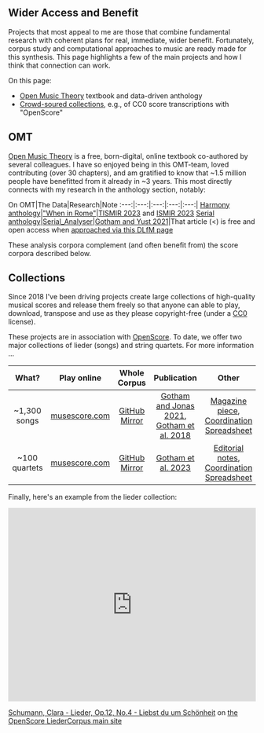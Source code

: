 ## Wider Access and Benefit

Projects that most appeal to me are those that combine fundamental research with coherent plans for real, immediate, wider benefit.
Fortunately, corpus study and computational approaches to music are ready made for this synthesis.
This page highlights a few of the main projects and how I think that connection can work.

On this page:

- [Open Music Theory](#omt) textbook and data-driven anthology
- [Crowd-soured collections](#collections), e.g., of CC0 score transcriptions with "OpenScore"


## OMT

[Open Music Theory](https://viva.pressbooks.pub/openmusictheory/)
is a free, born-digital, online textbook co-authored by several colleagues.
I have so enjoyed being in this OMT-team,
loved contributing (over 30 chapters),
and am gratified to know that ~1.5 million people have benefitted from it already in ~3 years.
This most directly connects with my research in the anthology section, notably:

On OMT|The Data|Research|Note
:---:|:---:|:---:|:---:|:---:|
[Harmony anthology](https://viva.pressbooks.pub/openmusictheory/chapter/anthology-harmony/)|["When in Rome"](http://github.com/MarkGotham/When-in-Rome)|[TISMIR 2023](https://transactions.ismir.net/articles/10.5334/tismir.165) and [ISMIR 2023](https://ismir2023program.ismir.net/poster_46.html)
[Serial anthology](https://viva.pressbooks.pub/openmusictheory/chapter/anthology-twelve-tone/)|[Serial_Analyser](https://github.com/MarkGotham/Serial_Analyser/)|[Gotham and Yust 2021](https://dl.acm.org/doi/10.1145/3469013.3469018)|That article (<) is free and open access when [approached via this DLfM page](https://dlfm.web.ox.ac.uk/2021-proceedings)

These analysis corpora complement (and often benefit from) the score corpora described below.


## Collections

Since 2018 I've been driving projects create large collections of high-quality musical scores 
and release them freely
so that anyone can able to play, download, transpose and use as they please copyright-free (under a [CC0](https://creativecommons.org/publicdomain/zero/1.0/) license).

These projects are in association with [OpenScore](https://openscore.cc/).
To date, we offer two major collections of lieder (songs) and string quartets.
For more information ...

What?|Play online|Whole Corpus|Publication|Other
:---:|:---:|:---:|:---:|:---:|
~1,300 songs|[musescore.com](https://musescore.com/openscore-lieder-corpus)|[GitHub Mirror](https://github.com/OpenScore/Lieder)|[Gotham and Jonas 2021](https://doi.org/10.1145/3273024.3273026),<br>[Gotham et al. 2018](https://doi.org/10.17613/1my2-dm23)|[Magazine piece](http://www.sparksandwirycries.org/magazine/2020/8/18/mark-gotham-an-ode-to-digital-scores-for-singers),<br>[Coordination Spreadsheet](https://docs.google.com/spreadsheets/d/1KHeLrjdcF1X5LMhtFzE3pnS_cmQH8ZIxGU9QUFCts9I/edit#gid=1160622229)
~100 quartets|[musescore.com](https://musescore.com/openscore-string-quartets)|[GitHub Mirror](https://github.com/OpenScore/StringQuartets/)|[Gotham et al. 2023](https://dl.acm.org/doi/10.1145/3625135.3625155)|[Editorial notes](https://docs.google.com/spreadsheets/d/1rm_zwSYJE90c5dlrn-g8StFScVCmzYpTvogNnyxpXuE/),<br>[Coordination Spreadsheet](https://docs.google.com/spreadsheets/d/1dWHf4gBNO4PWqsMwItgLqn97t7dmGxjGsPMNnGLVVpM/edit#gid=1160622229)

Finally, here's an example from the lieder collection:

<iframe width="100%" height="394" src="https://musescore.com/user/27638568/scores/5000397/embed" frameborder="0" allowfullscreen allow="autoplay; fullscreen"></iframe>

[Schumann, Clara - Lieder, Op.12, No.4 - Liebst du um Schönheit](https://musescore.com/user/27638568/scores/5000397/s/8Q4_kQ) on [the OpenScore LiederCorpus main site](https://musescore.com/openscore-lieder-corpus)
